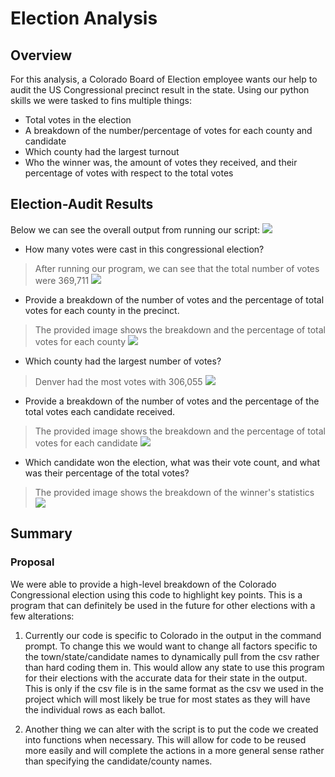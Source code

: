 # Election Analysis

## Overview
For this analysis, a Colorado Board of Election employee wants our help to audit the US Congressional precinct result in the state. Using our python skills we were tasked to fins multiple things:

- Total votes in the election
- A breakdown of the number/percentage of votes for each county and candidate
- Which county had the largest turnout 
- Who the winner was, the amount of votes they received, and their percentage of votes with respect to the total votes

## Election-Audit Results
Below we can see the overall output from running our script:
![](https://github.com/mooshak21/Election_Analysis/tree/main/Resources/D2.png)

- How many votes were cast in this congressional election?
> After running our program, we can see that the total number of votes were 369,711
![](https://github.com/mooshak21/Election_Analysis/tree/main/Resources/total_votes.png)

- Provide a breakdown of the number of votes and the percentage of total votes for each county in the precinct.
> The provided image shows the breakdown and the percentage of total votes for each county
![](https://github.com/mooshak21/Election_Analysis/tree/main/Resources/county_votes.png)

- Which county had the largest number of votes?
> Denver had the most votes with 306,055
![](https://github.com/mooshak21/Election_Analysis/tree/main/Resources/largest_turnout.png)

- Provide a breakdown of the number of votes and the percentage of the total votes each candidate received.
> The provided image shows the breakdown and the percentage of total votes for each candidate
![](https://github.com/mooshak21/Election_Analysis/tree/main/Resources/candidate_votes.png)

- Which candidate won the election, what was their vote count, and what was their percentage of the total votes?
> The provided image shows the breakdown of the winner's statistics
![](https://github.com/mooshak21/Election_Analysis/tree/main/Resources/winner_breakdown.png)

## Summary
### Proposal
We were able to provide a high-level breakdown of the Colorado Congressional election using this code to highlight key points. This is a program that can definitely be used in the future for other elections with a few alterations:

1. Currently our code is specific to Colorado in the output in the command prompt. To change this we would want to change all factors specific to the town/state/candidate names to dynamically pull from the csv rather than hard coding them in. This would allow any state to use this program for their elections with the accurate data for their state in the output. This is only if the csv file is in the same format as the csv we used in the project which will most likely be true for most states as they will have the individual rows as each ballot. 

2. Another thing we can alter with the script is to put the code we created into functions when necessary. This will allow for code to be reused more easily and will complete the actions in a more general sense rather than specifying the candidate/county names. 